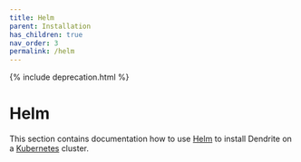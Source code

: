 ```yaml
---
title: Helm
parent: Installation
has_children: true
nav_order: 3
permalink: /helm
---
```


{% include deprecation.html %}

# Helm

This section contains documentation how to use [Helm](https://helm.sh/) to install Dendrite on a [Kubernetes](https://kubernetes.io/) cluster.
